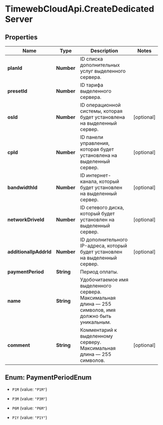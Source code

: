 # TimewebCloudApi.CreateDedicatedServer

## Properties

Name | Type | Description | Notes
------------ | ------------- | ------------- | -------------
**planId** | **Number** | ID списка дополнительных услуг выделенного сервера. | 
**presetId** | **Number** | ID тарифа выделенного сервера. | 
**osId** | **Number** | ID операционной системы, которая будет установлена на выделенный сервер. | [optional] 
**cpId** | **Number** | ID панели управления, которая будет установлена на выделенный сервер. | [optional] 
**bandwidthId** | **Number** | ID интернет-канала, который будет установлен на выделенный сервер. | [optional] 
**networkDriveId** | **Number** | ID сетевого диска, который будет установлен на выделенный сервер. | [optional] 
**additionalIpAddrId** | **Number** | ID дополнительного IP-адреса, который будет установлен на выделенный сервер. | [optional] 
**paymentPeriod** | **String** | Период оплаты. | 
**name** | **String** | Удобочитаемое имя выделенного сервера. Максимальная длина — 255 символов, имя должно быть уникальным. | 
**comment** | **String** | Комментарий к выделенному серверу. Максимальная длина — 255 символов. | [optional] 



## Enum: PaymentPeriodEnum


* `P1M` (value: `"P1M"`)

* `P3M` (value: `"P3M"`)

* `P6M` (value: `"P6M"`)

* `P1Y` (value: `"P1Y"`)




